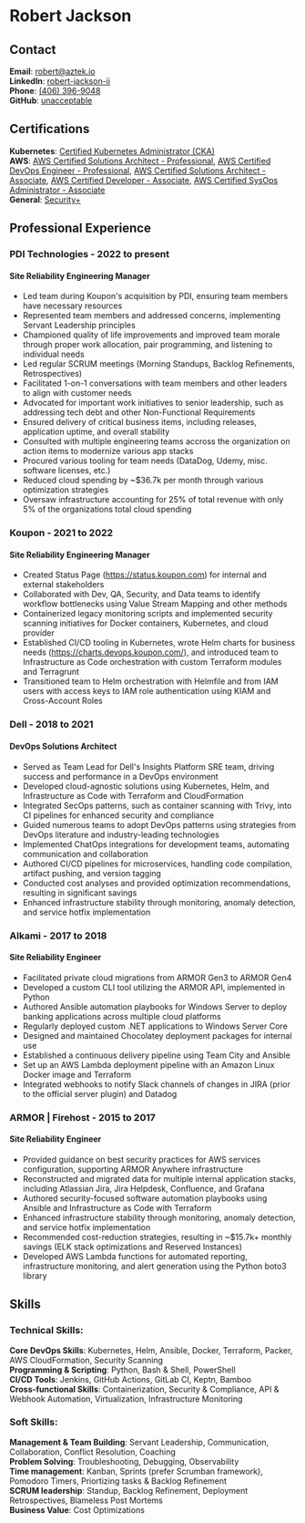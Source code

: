# Robert Jackson
## Contact
**Email**: [robert@aztek.io](mailto:robert@aztek.io)<br/>
**LinkedIn**: [robert-jackson-ii](https://www.linkedin.com/in/robert-jackson-ii/)<br/>
**Phone**: [(406) 396-9048](tel:+1-406-396-9048)<br/>
**GitHub**: [unacceptable](https://github.com/unacceptable)

## Certifications
**Kubernetes**: [Certified Kubernetes Administrator (CKA)](https://cdn.aztek.io/certs/CKA_Certificate.pdf)<br/>
**AWS**: [AWS Certified Solutions Architect - Professional](https://cdn.aztek.io/certs/awsSolutionsArchitect_PE.pdf),
 [AWS Certified DevOps Engineer - Professional](https://cdn.aztek.io/certs/awsDevOpsEngineer_PE.pdf),
 [AWS Certified Solutions Architect - Associate](https://cdn.aztek.io/certs/awsSolutionsArchitect_AE.pdf),
 [AWS Certified Developer - Associate](https://cdn.aztek.io/certs/awsCertifiedDeveloper_AE.pdf),
 [AWS Certified SysOps Administrator - Associate](https://cdn.aztek.io/certs/awsSysOpsAdmin_AE.pdf)<br/>
**General**: [Security+](https://cdn.aztek.io/certs/CompTIA_Security%2B.pdf)

## Professional Experience
### PDI Technologies - 2022 to present
#### Site Reliability Engineering Manager
* Led team during Koupon's acquisition by PDI, ensuring team members have necessary resources
* Represented team members and addressed concerns, implementing Servant Leadership principles
* Championed quality of life improvements and improved team morale through proper work allocation, pair programming, and listening to individual needs
* Led regular SCRUM meetings (Morning Standups, Backlog Refinements, Retrospectives)
* Facilitated 1-on-1 conversations with team members and other leaders to align with customer needs
* Advocated for important work initiatives to senior leadership, such as addressing tech debt and other Non-Functional Requirements
* Ensured delivery of critical business items, including releases, application uptime, and overall stability
* Consulted with multiple engineering teams accross the organization on action items to modernize various app stacks
* Procured various tooling for team needs (DataDog, Udemy, misc. software licenses, etc.)
* Reduced cloud spending by ~$36.7k per month through various optimization strategies
* Oversaw infrastructure accounting for 25% of total revenue with only 5% of the organizations total cloud spending

### Koupon - 2021 to 2022
#### Site Reliability Engineering Manager
* Created Status Page (https://status.koupon.com) for internal and external stakeholders
* Collaborated with Dev, QA, Security, and Data teams to identify workflow bottlenecks using Value Stream Mapping and other methods
* Containerized legacy monitoring scripts and implemented security scanning initiatives for Docker containers, Kubernetes, and cloud provider
* Established CI/CD tooling in Kubernetes, wrote Helm charts for business needs (https://charts.devops.koupon.com/), and introduced team to Infrastructure as Code orchestration with custom Terraform modules and Terragrunt
* Transitioned team to Helm orchestration with Helmfile and from IAM users with access keys to IAM role authentication using KIAM and Cross-Account Roles

### Dell - 2018 to 2021
#### DevOps Solutions Architect
* Served as Team Lead for Dell's Insights Platform SRE team, driving success and performance in a DevOps environment
* Developed cloud-agnostic solutions using Kubernetes, Helm, and Infrastructure as Code with Terraform and CloudFormation
* Integrated SecOps patterns, such as container scanning with Trivy, into CI pipelines for enhanced security and compliance
* Guided numerous teams to adopt DevOps patterns using strategies from DevOps literature and industry-leading technologies
* Implemented ChatOps integrations for development teams, automating communication and collaboration
* Authored CI/CD pipelines for microservices, handling code compilation, artifact pushing, and version tagging
* Conducted cost analyses and provided optimization recommendations, resulting in significant savings
* Enhanced infrastructure stability through monitoring, anomaly detection, and service hotfix implementation

### Alkami - 2017 to 2018
#### Site Reliability Engineer
* Facilitated private cloud migrations from ARMOR Gen3 to ARMOR Gen4
* Developed a custom CLI tool utilizing the ARMOR API, implemented in Python
* Authored Ansible automation playbooks for Windows Server to deploy banking applications across multiple cloud platforms
* Regularly deployed custom .NET applications to Windows Server Core
* Designed and maintained Chocolatey deployment packages for internal use
* Established a continuous delivery pipeline using Team City and Ansible
* Set up an AWS Lambda deployment pipeline with an Amazon Linux Docker image and Terraform
* Integrated webhooks to notify Slack channels of changes in JIRA (prior to the official server plugin) and Datadog

### ARMOR | Firehost - 2015 to 2017
#### Site Reliability Engineer
* Provided guidance on best security practices for AWS services configuration, supporting ARMOR Anywhere infrastructure
* Reconstructed and migrated data for multiple internal application stacks, including Atlassian Jira, Jira Helpdesk, Confluence, and Grafana
* Authored security-focused software automation playbooks using Ansible and Infrastructure as Code with Terraform
* Enhanced infrastructure stability through monitoring, anomaly detection, and service hotfix implementation
* Recommended cost-reduction strategies, resulting in ~$15.7k+ monthly savings (ELK stack optimizations and Reserved Instances)
* Developed AWS Lambda functions for automated reporting, infrastructure monitoring, and alert generation using the Python boto3 library

## Skills
### Technical Skills:
**Core DevOps Skills**: Kubernetes, Helm, Ansible, Docker, Terraform, Packer, AWS CloudFormation, Security Scanning<br/>
**Programming & Scripting**: Python, Bash & Shell, PowerShell<br/>
**CI/CD Tools**: Jenkins, GitHub Actions, GitLab CI, Keptn, Bamboo<br/>
**Cross-functional Skills**: Containerization, Security & Compliance, API & Webhook Automation, Virtualization, Infrastructure Monitoring

### Soft Skills:
**Management & Team Building**: Servant Leadership, Communication, Collaboration, Conflict Resolution, Coaching<br/>
**Problem Solving**: Troubleshooting, Debugging, Observability<br/>
**Time management**: Kanban, Sprints (prefer Scrumban framework), Pomodoro Timers, Priortizing tasks & Backlog Refinement<br/>
**SCRUM leadership**: Standup, Backlog Refinement, Deployment Retrospectives, Blameless Post Mortems<br/>
**Business Value**: Cost Optimizations

